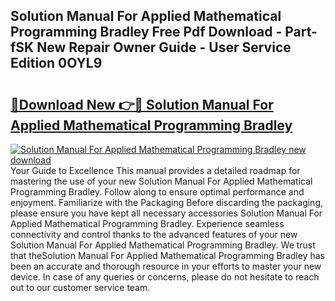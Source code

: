 ## Solution Manual For Applied Mathematical Programming Bradley Free Pdf Download - Part-fSK New Repair Owner Guide - User Service Edition 0OYL9

# <h2><a href="http://bc77950.oget.top/?id=Solution+Manual+For+Applied+Mathematical+Programming+Bradley">🔗Download New 👉🔴 Solution Manual For Applied Mathematical Programming Bradley</a></h2>

[![Solution Manual For Applied Mathematical Programming Bradley new download](https://i.imgur.com/5g1atiW.png)](http://bc77950.oget.top/?id=Solution+Manual+For+Applied+Mathematical+Programming+Bradley)
Your Guide to Excellence This manual provides a detailed roadmap for mastering the use of your new Solution Manual For Applied Mathematical Programming Bradley. Follow along to ensure optimal performance and enjoyment. Familiarize with the Packaging Before discarding the packaging, please ensure you have kept all necessary accessories Solution Manual For Applied Mathematical Programming Bradley. Experience seamless connectivity and control thanks to the advanced features of your new Solution Manual For Applied Mathematical Programming Bradley. We trust that theSolution Manual For Applied Mathematical Programming Bradley has been an accurate and thorough resource in your efforts to master your new device. In case of any queries or concerns, please do not hesitate to reach out to our customer service team.
